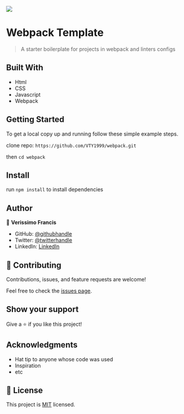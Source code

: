 ![](https://img.shields.io/badge/Microverse-blueviolet)

# Webpack Template
> A starter boilerplate for projects in webpack and linters configs  

## Built With

- Html
- CSS
- Javascript
- Webpack

## Getting Started

To get a local copy up and running follow these simple example steps.

clone repo: `https://github.com/VTY1999/webpack.git`

then `cd webpack`

## Install

run `npm install` to install dependencies
## Author

👤 **Verissimo Francis**

- GitHub: [@githubhandle](https://github.com/VTY1999)
- Twitter: [@twitterhandle](https://twitter.com/verissimoty?s=09)
- LinkedIn: [LinkedIn](https://www.linkedin.com/in/francis-verissimo-b5b4521b1/)

## 🤝 Contributing

Contributions, issues, and feature requests are welcome!

Feel free to check the [issues page](../../issues/).

## Show your support

Give a ⭐️ if you like this project!

## Acknowledgments

- Hat tip to anyone whose code was used
- Inspiration
- etc

## 📝 License

This project is [MIT](./MIT.md) licensed.
